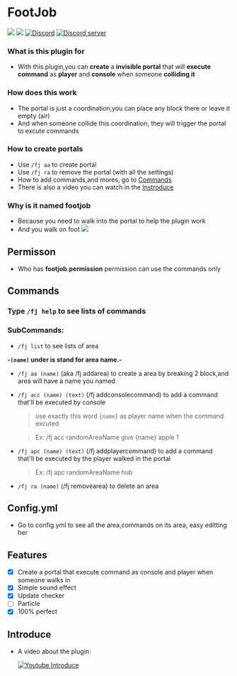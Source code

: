 # FootJob
[![](https://poggit.pmmp.io/shield.state/FootJob)](https://poggit.pmmp.io/p/FootJob)
[![](https://poggit.pmmp.io/shield.dl.total/FootJob)](https://poggit.pmmp.io/p/FootJob)
[![Discord](https://img.shields.io/badge/chat-on+discord-7289da.svg)](https://discord.gg/5CpFadd)
<a href="https://discord.gg/5CpFadd"><img src="https://discordapp.com/api/guilds/472786873492832256/embed.png" alt="Discord server"/></a>
 ### What is this plugin for
  - With this plugin,you can **create** a **invisible portal** that will **execute command** as **player** and **console** when someone **colliding it**
 ### How does this work
  - The portal is just a coordination,you can place any block there or leave it empty (air)
  - And when someone collide this coordination, they will trigger the portal to excute commands
 ### How to create portals
  - Use `/fj aa` to create portal
  - Use `/fj ra` to remove the portal (with all the settings)
  - How to add commands,and mores, go to [Commands](#commands)
  - There is also a video you can watch in the [Instroduce](#introduce)
 ### Why is it named footjob
  - Because you need to walk into the portal to help the plugin work
  - And you walk on foot
<a align="center"><img src="https://raw.githubusercontent.com/TungstenVn/FootJob/master/icon2.png"></a>
## Permisson
  - Who has **footjob.permission** permission can use the commands only
## Commands
 ### Type ``/fj help`` to see lists of commands
 ### SubCommands:
  - ``/fj list`` to see lists of area
  
  **-`(name)` under is stand for area name.-**
  - `/fj aa (name)` (aka /fj addarea) to create a area by breaking 2 block,and area will have a name you named
  - `/fj acc (name) (text)` (/fj addconsolecommand) to add a command that'll be executed by console
    > use exactly this word `{name}` as player name when the command excuted
    
	> Ex: /fj acc randomAreaName give {name} apple 1
  - `/fj apc (name) (text)` (/fj addplayercommand) to add a command that'll be executed by the player walked in the portal
    > Ex: /fj apc randomAreaName hub
  - `/fj ra (name)` (/fj removearea) to delete an area
## Config.yml
  - Go to config.yml to see all the area,commands on its area, easy editting her
## Features
  - [x] Create a portal that execute command as console and player when someone walks in
  - [x] Simple sound effect
  - [x] Update checker
  - [ ] Particle
  - [x] 100% perfect
## Introduce
 - A video about the plugin:
   
   [![Youtube Introduce](https://img.youtube.com/vi/PN9MyWWC1Dg/0.jpg)](https://www.youtube.com/watch?v=PN9MyWWC1Dg)
